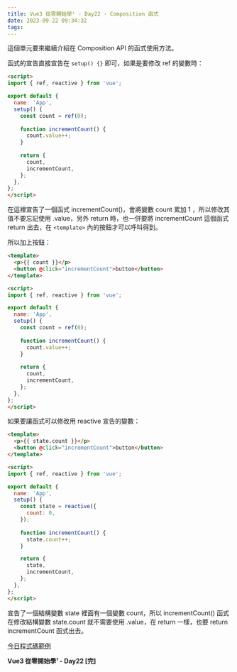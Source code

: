 ```yaml
---
title: Vue3 從零開始學¹ - Day22 - Composition 函式
date: 2023-09-22 09:34:32
tags:
---
```

這個單元要來繼續介紹在 Composition API 的函式使用方法。

函式的宣告直接宣告在 `setup() {}` 即可，如果是要修改 ref 的變數時：

```html
<script>
import { ref, reactive } from 'vue';

export default {
  name: 'App',
  setup() {
    const count = ref(0);
    
    function incrementCount() {
      count.value++;
    }
    
    return {
      count,
      incrementCount,
    };
  },
};
</script>
```

在這裡宣告了一個函式 incrementCount()，會將變數 count 累加 1 ，所以修改其值不要忘記使用 .value，另外 return 時，也一併要將 incrementCount 這個函式 return 出去，在 `<template>` 內的按鈕才可以呼叫得到。

所以加上按鈕：

```html
<template>
  <p>{{ count }}</p>
  <button @click="incrementCount">button</button>
</template>

<script>
import { ref, reactive } from 'vue';

export default {
  name: 'App',
  setup() {
    const count = ref(0);
    
    function incrementCount() {
      count.value++;
    }
    
    return {
      count,
      incrementCount,
    };
  },
};
</script>
```

如果要讓函式可以修改用 reactive 宣告的變數：

```html
<template>
  <p>{{ state.count }}</p>
  <button @click="incrementCount">button</button>
</template>

<script>
import { ref, reactive } from 'vue';

export default {
  name: 'App',
  setup() {
    const state = reactive({
      count: 0,
    });
    
    function incrementCount() {
      state.count++;
    }

    return {
      state,
      incrementCount,
    };
  },
};
</script>
```

宣告了一個結構變數 state 裡面有一個變數 count，所以 incrementCount() 函式在修改結構變數 state.count 就不需要使用 .value，在 return 一樣，也要 return incrementCount 函式出去。

[今日程式碼範例](https://stackblitz.com/edit/vue-jo7hct?file=src%2FApp.vue)

**Vue3 從零開始學¹ - Day22 [完]**

